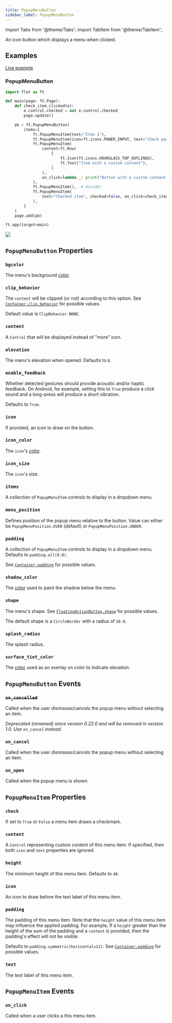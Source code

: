 ```yaml
---
title: PopupMenuButton
sidebar_label: PopupMenuButton
---
```

import Tabs from '@theme/Tabs';
import TabItem from '@theme/TabItem';

An icon button which displays a menu when clicked.

## Examples

[Live example](https://flet-controls-gallery.fly.dev/buttons/popupmenubutton)

### PopupMenuButton

<Tabs groupId="language">
  <TabItem value="python" label="Python" default>

```python
import flet as ft

def main(page: ft.Page):
    def check_item_clicked(e):
        e.control.checked = not e.control.checked
        page.update()

    pb = ft.PopupMenuButton(
        items=[
            ft.PopupMenuItem(text="Item 1"),
            ft.PopupMenuItem(icon=ft.icons.POWER_INPUT, text="Check power"),
            ft.PopupMenuItem(
                content=ft.Row(
                    [
                        ft.Icon(ft.icons.HOURGLASS_TOP_OUTLINED),
                        ft.Text("Item with a custom content"),
                    ]
                ),
                on_click=lambda _: print("Button with a custom content clicked!"),
            ),
            ft.PopupMenuItem(),  # divider
            ft.PopupMenuItem(
                text="Checked item", checked=False, on_click=check_item_clicked
            ),
        ]
    )
    page.add(pb)

ft.app(target=main)
```
  </TabItem>
</Tabs>

<img src="/img/docs/controls/popup-menu-button/popup-menu-button-with-custom-content.gif" className="screenshot-30"/>

## `PopupMenuButton` Properties

### `bgcolor`

The menu's background [color](/docs/guides/python/colors).

### `clip_behavior`

The `content` will be clipped (or not) according to this option. See [`Container.clip_behavior`](container#clip_behavior) for possible values.

Default value is `ClipBehavior.NONE`.

### `content`

A `Control` that will be displayed instead of "more" icon.

### `elevation`

The menu's elevation when opened. Defaults to `8`.

### `enable_feedback`

Whether detected gestures should provide acoustic and/or haptic feedback. On Android, for example, setting this to `True` produce a click sound and a long-press will produce a short vibration. 

Defaults to `True`.

### `icon`

If provided, an icon to draw on the button.

### `icon_color`

The `icon`'s [color](/docs/guides/python/colors).

### `icon_size`

The `icon`'s size.

### `items`

A collection of `PopupMenuItem` controls to display in a dropdown menu.

### `menu_position`

Defines position of the popup menu relative to the button. Value can either be `PopupMenuPosition.OVER` (default) or `PopupMenuPosition.UNDER`.

### `padding`

A collection of `PopupMenuItem` controls to display in a dropdown menu. Defaults to `padding.all(8.0)`.

See [`Container.padding`](container#padding) for possible values.

### `shadow_color`

The [color](/docs/guides/python/colors) used to paint the shadow below the menu.

### `shape`

The menu's shape. See [`FloatingActionButton.shape`](floatingactionbutton#shape) for possible values.

The default shape is a `CircleBorder` with a radius of `10.0`.

### `splash_radius`

The splash radius.

### `surface_tint_color`

The [color](/docs/guides/python/colors) used as an overlay on color to indicate elevation.

## `PopupMenuButton` Events

### ~~`on_cancelled`~~

Called when the user dismisses/cancels the popup menu without selecting an item.

*Deprecated (renamed) since version 0.22.0 and will be removed in version 1.0. Use `on_cancel` instead.*

### `on_cancel`

Called when the user dismisses/cancels the popup menu without selecting an item.

### `on_open`

Called when the popup menu is shown.

## `PopupMenuItem` Properties

### `check`

If set to `True` or `False` a menu item draws a checkmark.

### `content`

A `Control` representing custom content of this menu item. If specified, then both `icon` and `text` properties are ignored.

### `height`

The minimum height of this menu item. Defaults to `40`.

### `icon`

An icon to draw before the text label of this menu item.

### `padding`

The padding of this menu item. Note that the `height` value of this menu item may influence the applied padding. For example, If a `height` greater than the height of the sum of the padding and a `content` is provided, then the padding's effect will not be visible.

Defaults to `padding.symmetric(horizontal=12)`. See [`Container.padding`](container#padding) for possible values.

### `text`

The text label of this menu item.

## `PopupMenuItem` Events

### `on_click`

Called when a user clicks a this menu item.